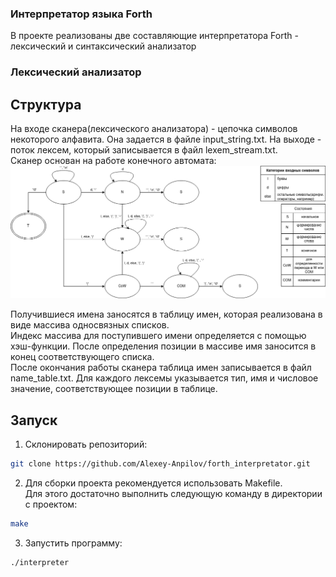 ### Интерпретатор языка Forth
В проекте реализованы две составляющие интерпретатора Forth - лексический и синтаксический анализатор
### Лексический анализатор
## Структура
На входе сканера(лексического анализатора) - цепочка символов некоторого алфавита. Она задается в файле input_string.txt.
На выходе - поток лексем, который записывается в файл lexem_stream.txt.   
Сканер основан на работе конечного автомата:
![Иллюстрация к проекту](https://github.com/Alexey-Anpilov/forth_interpretator/blob/7048188f96d6b077bd91ba8b5d9135bcc3c3fa5f/automaton.drawio.png)

Получившиеся имена заносятся в таблицу имен, которая реализована в виде массива односвязных списков.   
Индекс массива для поступившего имени определяется с помощью хэш-функции. После определения позиции в массиве имя заносится в конец соответствующего списка.   
После окончания работы сканера таблица имен записывается в файл name_table.txt. Для каждого лексемы указывается тип, имя и числовое значение, соответствующее позиции в таблице.
## Запуск
1. Склонировать репозиторий:
```bash
git clone https://github.com/Alexey-Anpilov/forth_interpretator.git
```
2. Для сборки проекта рекомендуется использовать Makefile.    
Для этого достаточно выполнить следующую команду в директории с проектом:
```bash
make
```
3. Запустить программу:
```bash
./interpreter
```
